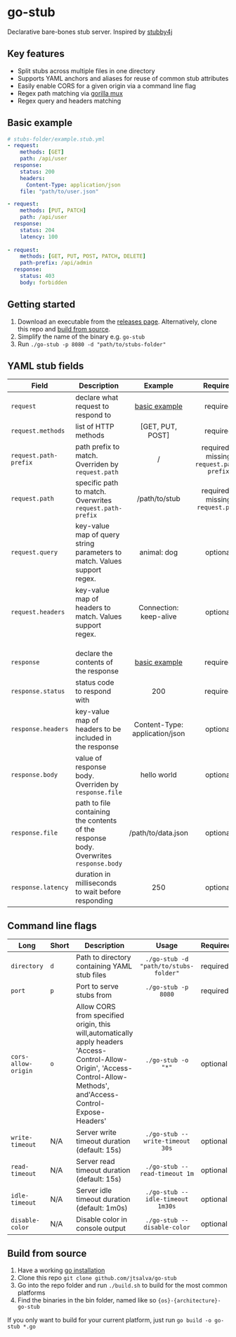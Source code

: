 # go-stub
Declarative bare-bones stub server. Inspired by [stubby4j](https://github.com/azagniotov/stubby4j)

## Key features
* Split stubs across multiple files in one directory
* Supports YAML anchors and aliases for reuse of common stub attributes
* Easily enable CORS for a given origin via a command line flag
* Regex path matching via [gorilla mux](https://github.com/gorilla/mux#matching-routes)
* Regex query and headers matching

## Basic example
```yaml
# stubs-folder/example.stub.yml
- request:
    methods: [GET]
    path: /api/user
  response:
    status: 200
    headers:
      Content-Type: application/json
    file: "path/to/user.json"

- request:
    methods: [PUT, PATCH]
    path: /api/user
  response:
    status: 204
    latency: 100
    
- request:
    methods: [GET, PUT, POST, PATCH, DELETE]
    path-prefix: /api/admin
  response:
    status: 403
    body: forbidden
```

## Getting started
1. Download an executable from the [releases page](https://github.com/jtsalva/go-stub/releases). Alternatively, clone this repo and [build from source](#build-from-source).
2. Simplify the name of the binary e.g. `go-stub`
3. Run `./go-stub -p 8080 -d "path/to/stubs-folder"`

## YAML stub fields
| Field                 | Description                                                                           |             Example             |                  Required                 |
|-----------------------|---------------------------------------------------------------------------------------|:-------------------------------:|:-----------------------------------------:|
| `request`             | declare what request to respond to                                                    | [basic example](#basic-example) |                  required                 |
| `request.methods`     | list of HTTP methods                                                                  |         [GET, PUT, POST]        |                  required                 |
| `request.path-prefix` | path prefix to match. Overriden by `request.path`                                     |                /                | required if missing `request.path-prefix` |
| `request.path`        | specific path to match. Overwrites `request.path-prefix`                              |          /path/to/stub          |     required if missing `request.path`    |
| `request.query`       | key-value map of query string parameters to match. Values support regex.              |           animal: dog           |                  optional                 |
| `request.headers`     | key-value map of headers to match. Values support regex.                              |      Connection: keep-alive     |                  optional                 |
|                                                                                                                                                                                             |
|                                                                                                                                                                                             |
|                                                                                                                                                                                             |
| `response`            | declare the contents of the response                                                  | [basic example](#basic-example) |                  required                 |
| `response.status`     | status code to respond with                                                           |               200               |                  required                 |
| `response.headers`    | key-value map of headers to be included in the response                               |  Content-Type: application/json |                  optional                 |
| `response.body`       | value of response body. Overriden by `response.file`                                  |           hello world           |                  optional                 |
| `response.file`       | path to file containing the contents of the response body. Overwrites `response.body` |        /path/to/data.json       |                  optional                 |
| `response.latency`    | duration in milliseconds to wait before responding                                    |               250               |                  optional                 |

## Command line flags
| Long                | Short | Description                                                                                                                                                               |                 Usage                 | Required |
|---------------------|-------|---------------------------------------------------------------------------------------------------------------------------------------------------------------------------|:-------------------------------------:|----------|
| `directory`         | `d`   | Path to directory containing YAML stub files                                                                                                                              | `./go-stub -d "path/to/stubs-folder"` | required |
| `port`              | `p`   | Port to serve stubs from                                                                                                                                                  |          `./go-stub -p 8080`          | required |
| `cors-allow-origin` | `o`   | Allow CORS from specified origin, this will,automatically apply headers 'Access-Control-Allow-Origin', 'Access-Control-Allow-Methods', and'Access-Control-Expose-Headers' |           `./go-stub -o "*"`          | optional |
| `write-timeout`     | N/A   | Server write timeout duration (default: 15s)                                                                                                                              |    `./go-stub --write-timeout 30s`    | optional |
| `read-timeout`      | N/A   | Server read timeout duration (default: 15s)                                                                                                                               |     `./go-stub --read-timeout 1m`     | optional |
| `idle-timeout`      | N/A   | Server idle timeout duration (default: 1m0s)                                                                                                                              |    `./go-stub --idle-timeout 1m30s`   | optional |
| `disable-color`     | N/A   | Disable color in console output                                                                                                                                           |      `./go-stub --disable-color`      | optional |

## Build from source
1. Have a working [go installation](https://golang.org/doc/install)
2. Clone this repo `git clone github.com/jtsalva/go-stub`
3. Go into the repo folder and run `./build.sh` to build for the most common platforms
4. Find the binaries in the bin folder, named like so `{os}-{architecture}-go-stub`

If you only want to build for your current platform, just run `go build -o go-stub *.go`
